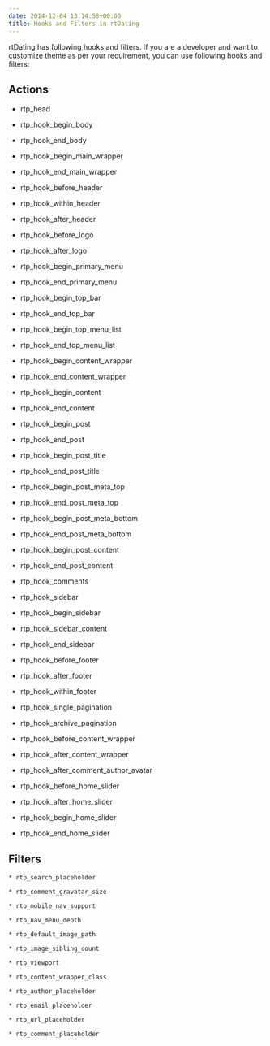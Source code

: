 ```yaml
---
date: 2014-12-04 13:14:58+00:00
title: Hooks and Filters in rtDating
---
```


rtDating has following hooks and filters. If you are a developer and want to customize theme as per your requirement, you can use following hooks and filters:


## Actions

* rtp_head

* rtp_hook_begin_body

* rtp_hook_end_body

* rtp_hook_begin_main_wrapper

* rtp_hook_end_main_wrapper

* rtp_hook_before_header

* rtp_hook_within_header

* rtp_hook_after_header

* rtp_hook_before_logo

* rtp_hook_after_logo

* rtp_hook_begin_primary_menu

* rtp_hook_end_primary_menu

* rtp_hook_begin_top_bar

* rtp_hook_end_top_bar

* rtp_hook_begin_top_menu_list

* rtp_hook_end_top_menu_list

* rtp_hook_begin_content_wrapper

* rtp_hook_end_content_wrapper

* rtp_hook_begin_content

* rtp_hook_end_content

* rtp_hook_begin_post

* rtp_hook_end_post

* rtp_hook_begin_post_title

* rtp_hook_end_post_title

* rtp_hook_begin_post_meta_top

* rtp_hook_end_post_meta_top

* rtp_hook_begin_post_meta_bottom

* rtp_hook_end_post_meta_bottom

* rtp_hook_begin_post_content

* rtp_hook_end_post_content

* rtp_hook_comments

* rtp_hook_sidebar

* rtp_hook_begin_sidebar

* rtp_hook_sidebar_content

* rtp_hook_end_sidebar

* rtp_hook_before_footer

* rtp_hook_after_footer

* rtp_hook_within_footer

* rtp_hook_single_pagination

* rtp_hook_archive_pagination

* rtp_hook_before_content_wrapper

* rtp_hook_after_content_wrapper

* rtp_hook_after_comment_author_avatar

* rtp_hook_before_home_slider

* rtp_hook_after_home_slider

* rtp_hook_begin_home_slider

* rtp_hook_end_home_slider



## Filters

	* rtp_search_placeholder

	* rtp_comment_gravatar_size

	* rtp_mobile_nav_support

	* rtp_nav_menu_depth

	* rtp_default_image_path

	* rtp_image_sibling_count

	* rtp_viewport

	* rtp_content_wrapper_class

	* rtp_author_placeholder

	* rtp_email_placeholder

	* rtp_url_placeholder

	* rtp_comment_placeholder
